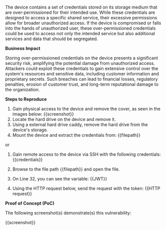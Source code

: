 The device contains a set of credentials stored on its storage medium that are over-permissioned for their intended use. While these credentials are designed to access a specific shared service, their excessive permissions allow for broader unauthorized access. If the device is compromised or falls into the hands of unauthorized user, these over-permissioned credentials could be used to access not only the intended service but also additional services and data that should be segregated.

**Business Impact**

Storing over-permissioned credentials on the device presents a significant security risk, amplifying the potential damage from unauthorized access. Attackers could exploit these credentials to gain extensive control over the system's resources and sensitive data, including customer information and proprietary secrets. Such breaches can lead to financial losses, regulatory penalties, erosion of customer trust, and long-term reputational damage to the organization.

**Steps to Reproduce**

1. Gain physical access to the device and remove the cover, as seen in the images below:
{{screenshot}}
1. Locate the hard drive on the device and remove it.
1. Using a external hard drive caddy, remove the hard drive from the device's storage.
1. Mount the device and extract the credentials from: {{filepath}}

or

1. Gain remote access to the device via SSH with the following credentials:
{{credentials}}

1. Browse to the file path {{filepath}} and open the file.
1. On Line 32, you can see the variable: {{JWT}}
1. Using the HTTP request below, send the request with the token:
{{HTTP request}}

**Proof of Concept (PoC)**

The following screenshot(s) demonstrate(s) this vulnerability:

{{screenshot}}
